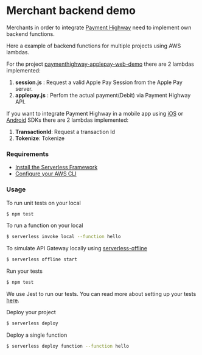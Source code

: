 # Merchant backend demo

Merchants in order to integrate [Payment Highway](https://www.paymenthighway.io/) need to implement own backend functions.

Here a example of backend functions for multiple projects using AWS lambdas.

For the project [paymenthighway-applepay-web-demo](https://github.com/PaymentHighway/paymenthighway-applepay-web-demo) there are 2 lambdas implemented:
1. **session.js** : Request a valid Apple Pay Session from the Apple Pay server.
2. **applepay.js** : Perfom the actual payment(Debit) via Payment Highway API.

If you want to integrate Payment Highway in a mobile app using [iOS](https://github.com/PaymentHighway/paymenthighway-ios-framework) or [Android](https://github.com/PaymentHighway/paymenthighway-android-sdk) SDKs there are 2 lambdas implemented:
1. **TransactionId**: Request a transaction Id
2. **Tokenize**: Tokenize 

### Requirements

- [Install the Serverless Framework](https://serverless.com/framework/docs/providers/aws/guide/installation/)
- [Configure your AWS CLI](https://serverless.com/framework/docs/providers/aws/guide/credentials/)


### Usage

To run unit tests on your local

``` bash
$ npm test
```

To run a function on your local

``` bash
$ serverless invoke local --function hello
```

To simulate API Gateway locally using [serverless-offline](https://github.com/dherault/serverless-offline)

``` bash
$ serverless offline start
```

Run your tests

``` bash
$ npm test
```

We use Jest to run our tests. You can read more about setting up your tests [here](https://facebook.github.io/jest/docs/en/getting-started.html#content).

Deploy your project

``` bash
$ serverless deploy
```

Deploy a single function

``` bash
$ serverless deploy function --function hello
```